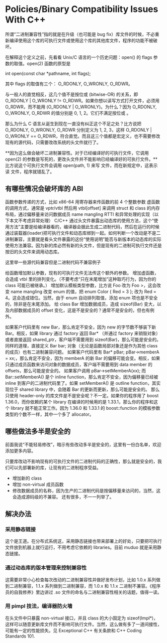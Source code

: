 # Policies/Binary Compatibility Issues With C++
所谓“二进制兼容性”指的就是在升级（也可能是 bug fix）库文件的时候，不必重新编译使用这个库的可执行文件或使用这个库的其他库文件，程序的功能不被破坏。


在解释这个定义之前，先看看 Unix/C 语言的一个历史问题：open() 的 flags 参数的取值。open(2) 函数的原型是

int open(const char *pathname, int flags);

其中 flags 的取值有三个： O_RDONLY,  O_WRONLY,  O_RDWR。

与一般人的直觉相反，这几个值不是按位或 (bitwise-OR) 的关系，即 O_RDONLY | O_WRONLY != O_RDWR。如果你想以读写方式打开文件，必须用 O_RDWR，而不能用 (O_RDONLY | O_WRONLY)。为什么？因为 O_RDONLY, O_WRONLY, O_RDWR 的值分别是 0, 1, 2。它们不满足按位或 。

那么为什么 C 语言从诞生到现在一直没有纠正这个不足之处？比方说把 O_RDONLY, O_WRONLY, O_RDWR 分别定义为 1, 2, 3，这样 O_RDONLY | O_WRONLY == O_RDWR，符合直觉。而且这三个值都是宏定义，也不需要修改现有的源代码，只需要改改系统的头文件就行了。

**因为这么做会破坏二进制兼容性。对于已经编译好的可执行文件，它调用 open(2) 的参数是写死的，更改头文件并不能影响已经编译好的可执行文件。**比方说这个可执行文件会调用 open(path, 1) 来写 文件，而在新规定中，这表示读 文件，程序就错乱了。

## 有哪些情况会破坏库的 ABI

函数参数传递的方式，比如 x86-64 用寄存器来传函数的前 4 个整数参数
虚函数的调用方式，通常是 vptr/vtbl 然后用 vtbl[offset] 来调用
struct 和 class 的内存布局，通过偏移量来访问数据成员
name mangling
RTTI 和异常处理的实现（以下本文不考虑异常处理）
C/C++ 通过头文件暴露出动态库的使用方法，这个“使用方法”主要是给编译器看的，编译器会据此生成二进制代码，然后在运行的时候通过装载器(loader)把可执行文件和动态库绑到一起。如何判断一个改动是不是二进制兼容，主要就是看头文件暴露的这份“使用说明”能否与新版本的动态库的实际使用方法兼容。因为新的库必然有新的头文件，但是现有的二进制可执行文件还是按旧的头文件来调用动态库。

这里举一些源代码兼容但是二进制代码不兼容例子

给函数增加默认参数，现有的可执行文件无法传这个额外的参数。
增加虚函数，会造成 vtbl 里的排列变化。（不要考虑“只在末尾增加”这种取巧行为，因为你的 class 可能已被继承。）
增加默认模板类型参数，比方说 Foo 改为 Foo >，这会改变 name mangling
改变 enum 的值，把 enum Color { Red = 3 }; 改为 Red = 4。这会造成错位。当然，由于 enum 自动排列取值，添加 enum 项也是不安全的，除非是在末尾添加。
给 class Bar 增加数据成员，造成 sizeof(Bar) 变大，以及内部数据成员的 offset 变化，这是不是安全的？通常不是安全的，但也有例外。

如果客户代码里有 new Bar，那么肯定不安全，因为 new 的字节数不够装下新 Bar。相反，如果 library 通过 factory 返回 Bar* （并通过 factory 来销毁对象）或者直接返回 shared_ptr，客户端不需要用到 sizeof(Bar)，那么可能是安全的。 同样的道理，直接定义 Bar bar; 对象（无论是函数局部对象还是作为其他 class 的成员）也有二进制兼容问题。
如果客户代码里有 Bar* pBar; pBar->memberA = xx;，那么肯定不安全，因为 memberA 的新 Bar 的偏移可能会变。相反，如果只通过成员函数来访问对象的数据成员，客户端不需要用到 data member 的 offsets，那么可能是安全的。
如果客户调用 pBar->setMemberA(xx); 而 Bar::setMemberA() 是个 inline function，那么肯定不安全，因为偏移量已经被 inline 到客户的二进制代码里了。如果 setMemberA() 是 outline function，其实现位于 shared library 中，会随着 Bar 的更新而更新，那么可能是安全的。
那么只使用 header-only 的库文件是不是安全呢？不一定。如果你的程序用了 boost 1.36.0，而你依赖的某个 library 在编译的时候用的是 1.33.1，那么你的程序和这个 library 就不能正常工作。因为 1.36.0 和 1.33.1 的 boost::function 的模板参数类型的个数不一样，其中一个多了 allocator。

## 哪些做法多半是安全的
前面我说“不能轻易修改”，暗示有些改动多半是安全的，这里有一份白名单，欢迎添加更多内容。

只要库改动不影响现有的可执行文件的二进制代码的正确性，那么就是安全的，我们可以先部署新的库，让现有的二进制程序受益。

* 增加新的 class
* 增加 non-virtual 成员函数
* 修改数据成员的名称，因为生产的二进制代码是按偏移量来访问的，当然，这会造成源码级的不兼容。
还有很多，不一一列举了。

## 解决办法
### 采用静态链接
这个是王道。在分布式系统这，采用静态链接也带来部署上的好处，只要把可执行文件放到机器上就行运行，不用考虑它依赖的 libraries。目前 muduo 就是采用静态链接。

### 通过动态库的版本管理来控制兼容性
这需要非常小心检查每次改动的二进制兼容性并做好发布计划，比如 1.0.x 系列做到二进制兼容，1.1.x 系列做到二进制兼容，而 1.0.x 和 1.1.x 二进制不兼容。《程序员的自我修养》里边讲过 .so 文件的命名与二进制兼容性相关的话题，值得一读。

### 用 pimpl 技法，编译器防火墙
在头文件中只暴露 non-virtual 接口，并且 class 的大小固定为 sizeof(Impl*)，这样可以随意更新库文件而不影响可执行文件。当然，这么做有多了一道间接性，可能有一定的性能损失。见 Exceptional C++ 有关条款和 C++ Coding Standards 101.
